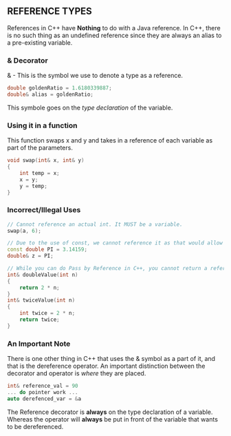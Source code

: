 ## REFERENCE TYPES

References in C++ have **Nothing** to do with a Java reference. In C++, there is no such thing as an undefined reference since they are always an alias to a pre-existing variable. 

### & Decorator
& - This is the symbol we use to denote a type as a reference.

```c++
double goldenRatio = 1.6180339887;
double& alias = goldenRatio;
```
This symbole goes on the *type declaration* of the variable. 

### Using it in a function
This function swaps x and y and takes in a reference of each variable as part of the parameters.
```c++
void swap(int& x, int& y)
{
    int temp = x;
    x = y;
    y = temp;
}
```

### Incorrect/Illegal Uses

```c++
// Cannot reference an actual int. It MUST be a variable.
swap(a, 6); 

// Due to the use of const, we cannot reference it as that would allow us to modify the variable
const double PI = 3.14159;
double& z = PI;

// While you can do Pass by Reference in C++, you cannot return a reference if the parameters are pass by value
int& doubleValue(int n)
{
    return 2 * n;
}
int& twiceValue(int n)
{
    int twice = 2 * n;
    return twice;
}
```

### An Important Note
There is one other thing in C++ that uses the & symbol as a part of it, and that is the dereference operator.
An important distinction between the decorator and operator is *where* they are placed.
```c++
int& reference_val = 90
... do pointer work ...
auto derefenced_var = &a
```
The Reference decorator is **always** on the type declaration of a variable. Whereas the operator will **always** be put in front of the variable that wants to be dereferenced.